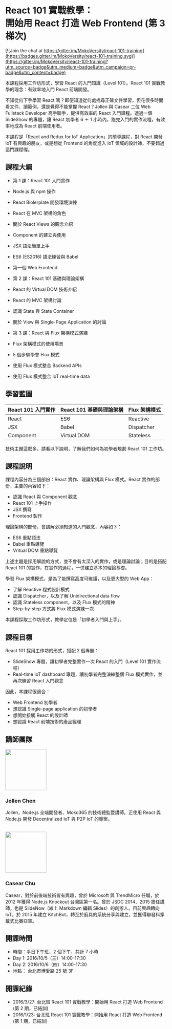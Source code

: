 
<h1 class="hide">React 101 實戰教學：<br />開始用 React 打造 Web Frontend (第 3 梯次)</h1>

[![Join the chat at https://gitter.im/MokoVersity/react-101-training](https://badges.gitter.im/MokoVersity/react-101-training.svg)](https://gitter.im/MokoVersity/react-101-training?utm_source=badge&utm_medium=badge&utm_campaign=pr-badge&utm_content=badge)

本課程採用工作坊形式，學習 React 的入門知識（Level 101）。React 101 實戰教學的理念：有效率地入門 React 前端開發。

不知從何下手學習 React 嗎？即便知道從何處找尋正確文件學習，但花很多時間看文件、讀範例，還是覺得不能掌握 React？Jollen 與 Casear 二位 Web Fullstack Developer 高手聯手，提供高效率的 React 入門課程。透過一個 SlideShow 的專題，讓 React 初學者 6 ＋ 1 小時內，跑完入門的實作流程，有效率地成為 React 前端使用者。

本課程是「React and Redux for IoT Application」的前導課程，對 React 開發 IoT 有興趣的朋友，或是想從 Frontend 的角度進入 IoT 領域的設計師，不要錯過這門課程喔。

## 課程大綱

* 第 1 課：React 101 入門實作
 * Node.js 與 npm 操作
 * React Biolerplate 開發環境演練
 * React 在 MVC 架構的角色
 * 關於 React Views 的觀念介紹
 * Component 的建立與使用
 * JSX 語法簡單上手
 * ES6 (ES2016) 語法練習與 Babel
 * 第一個 Web Frontend
 
* 第 2 課：React 101 基礎與理論架構
 * React 的 Virtual DOM 技術介紹
 * React 的 MVC 架構討論
 * 認識 State 與 State Container
 * 關於 View 與 Single-Page Application 的討論
 
* 第 3 課：React 與 Flux 架構模式演練
 * Flux 架構模式的使用場景
 * 5 個步驟學會 Flux 模式
 * 使用 Flux 模式整合 Backend APIs
 * 使用 Flux 模式整合 IoT real-time data

## 學習藍圖

| React 101 入門實作 | React 101 基礎與理論架構  | Flux 架構模式 |
| ------------------ | ------------------------- | ------------- |
| React              | ES6                       | Reactive     |
| JSX                | Babel                     | Dispatcher    |
| Component          | Virtual DOM               | Stateless       |

技術主題這麼多，請看以下說明，了解我們如何為初學者規劃 React 101 工作坊。

## 課程說明

課程內容分為三個部份：React 實作、理論架構與 Flux 模式。React 實作的部份，主要的內容如下：

* 認識 React 與 Component 觀念
* React 101 上手操作
* JSX 撰寫
* Frontend 製作

理論架構的部份，會講解必須知道的入門觀念，內容如下：

* ES6 重點語法
* Babel 重點導覽
* Vritual DOM 重點導覽

上述主題是採用解說的方式，並不會有太深入的實作，或是理論討論；目的是搭配 React 101 的實作，在實作的過程，一併建立基本的理論基礎。

學習 Flux 架構模式，是為了能撰寫高度可維護，以及更大型的 Web App：

* 了解 Reactive 程式設計模式
* 認識 Dispatcher，以及了解 Unidirectional data flow 
* 認識 Stateless component，以及 Flux 模式的精神
* Step-by-step 方式將 Flux 模式演練一次

本課程採取工作坊形式，教學定位是「初學者入門與上手」。

## 課程目標

React 101 採用工作坊的形式，搭配 2 個專題：

* SlideShow 專題，讓初學者完整實作一次 React 的入門（Level 101 實作流程）
* Real-time IoT dashboard 專題，讓初學者完整演練整個 Flux 模式實作，並再次練習 React 入門觀念
 
因此，本課程很適合：

* Web Frontend 初學者
* 想認識 Single-page application 的初學者
* 想開始接觸 React 的設計師
* 想認識 React 前端技術的產品經理

## 講師團隊

<img src="https://avatars1.githubusercontent.com/u/1126021?v=3&s=400" width="128" height="128" class="img-circle img-responsive">
<h3>Jollen Chen </h3>
<p>Jollen，Node.js 全端開發者、Moko365 的技術總監暨講師。正使用 React 與 Node.js 開發 Decentralized IoT 與 P2P IoT 的專案。</p>
<br >
<img src="https://avatars0.githubusercontent.com/u/2017447?v=3&amp;s=460" width="128" height="128" class="img-circle img-responsive">
<h3>Casear Chu</h3>
<p>Casear，對於前後端技術皆有興趣，曾於 Microsoft 與 TrendMicro 任職，於 2012 年獲得 Node.js Knockout 台灣區第一名。曾於 JSDC 2014、2015 擔任講師，也是 SlideNow（線上 Markdown 編輯 Slides）的創辦人。目前興趣轉向 IoT，於 2015 年建立 KitchBot，轉至於廚具的系統分享與建立，並獲得聯發科穿戴式比賽亞軍。</p>

## 開課時間

* 時間：平日下午班，2 個下午、共計 7 小時
 * Day 1: 2016/10/5（三）14:00-17:30
 * Day 2: 2016/10/6（四）14:00-17:30
* 地點： 台北市博愛路 25 號 3F

## 開課紀錄

* 2016/3/27: 台北班 React 101 實戰教學：開始用 React 打造 Web Frontend (第 2 期，已結訓)
* 2016/1/23: 台北班 React 101 實戰教學：開始用 React 打造 Web Frontend (第 1 期，已結訓)
